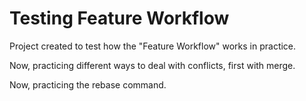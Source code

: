 # Testing Feature Workflow

Project created to test how the "Feature Workflow" works in practice.

Now, practicing different ways to deal with conflicts, first with merge.

Now, practicing the rebase command.

